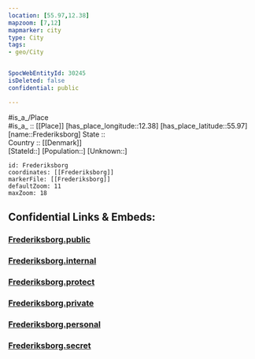 ```yaml
---
location: [55.97,12.38] 
mapzoom: [7,12] 
mapmarker: city 
type: City
tags:
- geo/City


SpocWebEntityId: 30245
isDeleted: false
confidential: public

---
```

#is_a_/Place  
#is_a_ :: [[Place]] 
[has_place_longitude::12.38] 
[has_place_latitude::55.97] 
[name::Frederiksborg] 
State ::  
Country :: [[Denmark]]  
[StateId::] 
[Population::] 
[Unknown::] 


```leaflet
id: Frederiksborg
coordinates: [[Frederiksborg]] 
markerFile: [[Frederiksborg]] 
defaultZoom: 11 
maxZoom: 18
```


## Confidential Links & Embeds: 

### [Frederiksborg.public](/_public/\Earth\Continent\Europe\Europe~North\Denmark\Regions~Denmark\Hovedstaden\CityFrederiksborg.public.md) 

### [Frederiksborg.internal](/_internal/\Earth\Continent\Europe\Europe~North\Denmark\Regions~Denmark\Hovedstaden\CityFrederiksborg.internal.md) 

### [Frederiksborg.protect](/_protect/\Earth\Continent\Europe\Europe~North\Denmark\Regions~Denmark\Hovedstaden\CityFrederiksborg.protect.md) 

### [Frederiksborg.private](/_private/\Earth\Continent\Europe\Europe~North\Denmark\Regions~Denmark\Hovedstaden\CityFrederiksborg.private.md) 

### [Frederiksborg.personal](/_personal/\Earth\Continent\Europe\Europe~North\Denmark\Regions~Denmark\Hovedstaden\CityFrederiksborg.personal.md) 

### [Frederiksborg.secret](/_secret/\Earth\Continent\Europe\Europe~North\Denmark\Regions~Denmark\Hovedstaden\CityFrederiksborg.secret.md)

